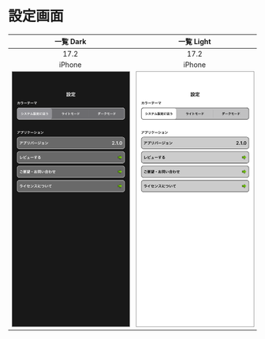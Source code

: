 # 設定画面

|一覧 Dark|一覧 Light|
|:---:|:---:|
|17.2|17.2|
|iPhone|iPhone|
|<img src='../ReferenceImages_64/設定画面/testSettingViewController_一覧_Dark_iPhone_17_2_393x852@3x.png' width='250' style='border: 1px solid #999' />|<img src='../ReferenceImages_64/設定画面/testSettingViewController_一覧_Light_iPhone_17_2_393x852@3x.png' width='250' style='border: 1px solid #999' />|

